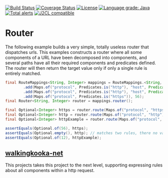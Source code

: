 [![Build Status](https://github.com/mP1/walkingkooka-route/actions/workflows/build.yaml/badge.svg)](https://github.com/mP1/walkingkooka-route/actions/workflows/build.yaml/badge.svg)
[![Coverage Status](https://coveralls.io/repos/github/mP1/walkingkooka-route/badge.svg?branch=master)](https://coveralls.io/github/mP1/walkingkooka-route?branch=master)
[![License](https://img.shields.io/badge/License-Apache%202.0-blue.svg)](https://opensource.org/licenses/Apache-2.0)
[![Language grade: Java](https://img.shields.io/lgtm/grade/java/g/mP1/walkingkooka-route.svg?logo=lgtm&logoWidth=18)](https://lgtm.com/projects/g/mP1/walkingkooka-route/context:java)
[![Total alerts](https://img.shields.io/lgtm/alerts/g/mP1/walkingkooka-route.svg?logo=lgtm&logoWidth=18)](https://lgtm.com/projects/g/mP1/walkingkooka-route/alerts/)
[![J2CL compatible](https://img.shields.io/badge/J2CL-compatible-brightgreen.svg)](https://github.com/mP1/j2cl-central)



# Router

The following example builds a very simple, totally useless router that dispatches urls. This examples constructs a router
where all some components of a URL have been decomposed into components, and several paths have all their required components
and predicates defined. The router will then return the target value only if only a single rule is entirely matched.

```java
final RouteMappings<String, Integer> mappings = RouteMappings.<String, Integer>empty()
        .add(Maps.of("protocol", Predicates.is("http"), "host", Predicate.isEqual("example.com")), 12)
        .add(Maps.of("protocol", Predicates.is("http"), "host", Predicate.isEqual("example2.com")), 34)
        .add(Maps.of("protocol", Predicates.is("https")), 56);
final Router<String, Integer> router = mappings.router();

final Optional<Integer> https = router.route(Maps.of("protocol", "https")); // should return 56
final Optional<Integer> http = router.route(Maps.of("protocol", "http")); // 12 and 34 both match returns nothing.
final Optional<Integer> httpExample = router.route(Maps.of("protocol", "http", "host", "example.com")); // should return 12

assertEquals(Optional.of(56), https);
assertEquals(Optional.empty(), http); // matches two rules, there no value
assertEquals(Optional.of(12), httpExample);
```


## [walkingkooka-net](https://github.com/mP1/walkingkooka-net)

This projects takes this project to the next level, supporting expressing rules about all components within a http request.



